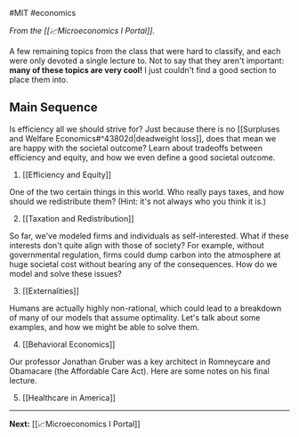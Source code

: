 #MIT #economics 

*From the [[📈Microeconomics I Portal]].*

A few remaining topics from the class that were hard to classify, and each were only devoted a single lecture to. Not to say that they aren't important: **many of these topics are very cool!** I just couldn't find a good section to place them into.
## Main Sequence

Is efficiency all we should strive for? Just because there is no [[Surpluses and Welfare Economics#^43802d|deadweight loss]], does that mean we are happy with the societal outcome? Learn about tradeoffs between efficiency and equity, and how we even define a good societal outcome.

1. [[Efficiency and Equity]]

One of the two certain things in this world. Who really pays taxes, and how should we redistribute them? (Hint: it's not always who you think it is.)
   
2. [[Taxation and Redistribution]]

So far, we've modeled firms and individuals as self-interested. What if these interests don't quite align with those of society? For example, without governmental regulation, firms could dump carbon into the atmosphere at huge societal cost without bearing any of the consequences. How do we model and solve these issues?

3. [[Externalities]]

Humans are actually highly non-rational, which could lead to a breakdown of many of our models that assume optimality. Let's talk about some examples, and how we might be able to solve them.

4. [[Behavioral Economics]]

Our professor Jonathan Gruber was a key architect in Romneycare and Obamacare (the Affordable Care Act). Here are some notes on his final lecture.

5. [[Healthcare in America]]

---

**Next:** [[📈Microeconomics I Portal]]